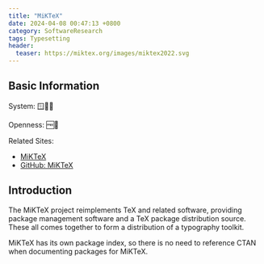 ```yaml
---
title: "MiKTeX"
date: 2024-04-08 00:47:13 +0800
category: SoftwareResearch
tags: Typesetting
header:
  teaser: https://miktex.org/images/miktex2022.svg
---
```


## Basic Information

System: 🪟🍎🐧

Openness: 🆓📕

Related Sites:

* [MiKTeX](https://miktex.org/)
* [GitHub: MiKTeX](https://github.com/MiKTeX/miktex)

## Introduction

The MiKTeX project reimplements TeX and related software, providing package management software and a TeX package distribution source. These all comes together to form a distribution of a typography toolkit.

MiKTeX has its own package index, so there is no need to reference CTAN when documenting packages for MiKTeX.
